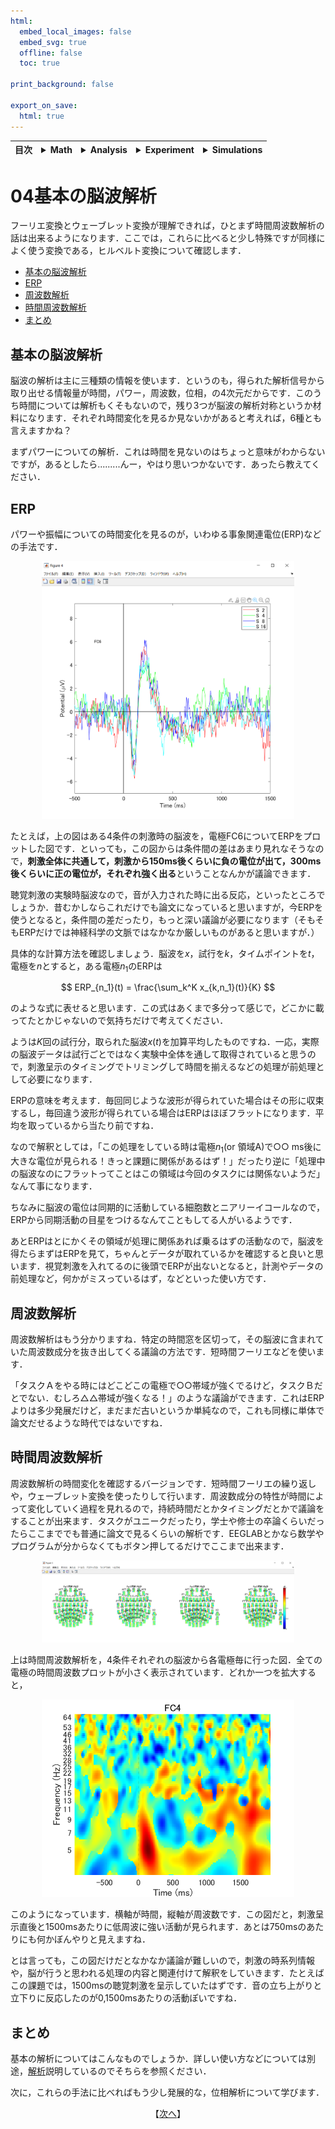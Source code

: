 ```yaml
---
html:
  embed_local_images: false
  embed_svg: true
  offline: false
  toc: true

print_background: false

export_on_save:
  html: true
---
```


<div class="header">
  <table class="fixed-table">
    <thead>
      <tr>
        <th class="mokuji">目次</th>
        <th><details><summary> Math </summary><ul class="gnav"><details><summary>基礎数学編</summary>
        <ul class="index">
        <li><a href="../../Math/Basic/basic.html">ホーム</a></li> 
        <li><a href="../../Math/Basic/multiplication.html">掛け算</a></li>     
        <li><a href="../../Math/Basic/trigonometric.html">三角関数</a></li>
        <li><a href="../../Math/Basic/complex.html">複素数</a></li>
        <li><a href="../../Math/Basic/calculus.html">微分・積分</a></li>
        <li><a href="../../Math/Basic/linear_algebra.html">線形代数</a></li>
        <li><a href="../../Math/Basic/statistics.html">基礎統計</a></li>
        </ul></details>
        <ul class="gnav"><details><summary>信号処理編</summary>
        <ul class="index">
        <li><a href="../../Math/Analysis/Analysis.html">ホーム</a></li> 
        <li><a href="../../Math/Analysis/fourier.html">フーリエ変換</a></li>
        <li><a href="../../Math/Analysis/wavelet.html">wavelet変換</a></li>
        <li><a href="../../Math/Analysis/hilbert.html">ヒルベルト変換</a></li>
        <li><a href="../../Math/Analysis/eeg.html">基本の脳波解析</a></li> <li><a href="../../Math/Analysis/phase_analysis.html">位相同期解析</a></li>
        </ul></details>
        <ul class="gnav"><details><summary>統計編</summary>
        <ul class="index">
        <li><a href="../../Math/Statistics/Statistic.html">ホーム</a></li> 
        <li><a href="../../Math/Statistics/distribution.html">確率分布</a></li>
        <li><a href="../../Math/Statistics/central_limit_theorem.html">大数の法則と中心極限定理</a></li>
        <li><a href="../../Math/Statistics/statistic.html">統計量と標本分布</a></li>                                                         <li><a href="../../Math/Statistics/test.html">統計的検定</a></li>
        <li><a href="../../Math/Statistics/anova.html">分散分析</a></li>
        <li><a href="../../Math/Statistics/logistic_regression.html">ロジスティック回帰</a></li>
        </ul></details>
        <ul class="gnav"><details><summary>その他</summary>
        <ul class="index">
        <li><a href="../../Math/Others/Others.html">ホーム</a></li> 
        <li><a href="../../Math/Others/ICA.html">独立成分分析</a></li> 
        <li><a href="../../Math/Others/CCA.html">正準相関分析</a></li>
        <li><a href="../../Math/Others/lagrange.html">ラグランジュの未定乗数法</a></li>
        <li><a href="../../Math/Others/Entropy.html">エントロピーと分布間距離</a></li>
        <li><a href="../../Math/Others/signal_detection.html">信号検出理論</a></li>
        </ul></details>
        </details></th>
        <th><details><summary> Analysis </summary>
        <ul class="gnav"><details><summary>EEGLAB</summary>
        <ul class="index">       
        <li><a href="../../Analysis/eeglab/eeglab.html">ホーム</a></li>                           <li><a href="../../Analysis/eeglab/setup.html">環境構築</a></li>
        <li><a href="../../Analysis/eeglab/import.html">データのインポート</a></li>
        <li><a href="../../Analysis/eeglab/prepro1.html">基本的な下処理</a></li>
        <li><a href="../../Analysis/eeglab/prepro2.html">発展的な下処理</a></li>
        <li><a href="../../Analysis/eeglab/analysis1.html">単被験者での解析</a></li>
        <li><a href="../../Analysis/eeglab/analysis2.html">被験者群での解析</a></li>
        </ul></details>
        <ul class="gnav"><details><summary>MNE-python</summary>
        <ul class="index">
        <li><a href="../../Analysis/MNE/MNE.html">ホーム</a></li>
        <li><a href="../../Analysis/MNE/import.html">データのロード</a></li>
        <li><a href="../../Analysis/MNE/preprocessing.html">前処理</a></li>
        </ul> </details></details></th>
        <th><details><summary> Experiment </summary>
        <ul class="gnav">       </ul> </details></th>
        <th><details><summary> Simulations </summary>
        <ul class="gnav"><details><summary>環境構築</summary>
        <ul class="index">
         <li><a href="../../Simulation/Setup/Setup.html">ホーム</a></li>
        <li><a href="../../Simulation/Setup/environment.html">Python環境構築</a></li>
        <li><a href="../../Simulation/Setup/gpu.html">pythonでのGPUセットアップ</a></li>
        <li><a href="../../Simulation/Setup/jupyter.html">Jupyterセットアップ</a></li>
        <li><a href="../../Simulation/Setup/julia.html">Juliaセットアップ</a></li>
        </ul></details>
        <ul class="gnav"><details><summary>非線形力学</summary>
        <ul class="index">
        <li><a href="../../Simulation/NonlinearDynamics/Nonlinear-dynamics.html">ホーム</a></li>
        <li><a href="../../Simulation/NonlinearDynamics/dynamics.html">力学系とは</a></li>
        <li><a href="../../Simulation/NonlinearDynamics/stability.html">線形安定性解析</a></li>
        <li><a href="../../Simulation/NonlinearDynamics/stability_nonlinear.html">非線形系の安定性解析</a></li>
        </ul></details>
        </details></th>
      </tr>
    </thead>
  </table>
</div>

<h1><span>04</span>基本の脳波解析</h1>

フーリエ変換とウェーブレット変換が理解できれば，ひとまず時間周波数解析の話は出来るようになります．ここでは，これらに比べると少し特殊ですが同様によく使う変換である，ヒルベルト変換について確認します．


<!-- @import "[TOC]" {cmd="toc" depthFrom=2 depthTo=4 orderedList=false} -->

<!-- code_chunk_output -->

- [基本の脳波解析](#基本の脳波解析)
- [ERP](#erp)
- [周波数解析](#周波数解析)
- [時間周波数解析](#時間周波数解析)
- [まとめ](#まとめ)

<!-- /code_chunk_output -->

## 基本の脳波解析


脳波の解析は主に三種類の情報を使います．というのも，得られた解析信号から取り出せる情報量が時間，パワー，周波数，位相，の4次元だからです．このうち時間については解析もくそもないので，残り3つが脳波の解析対称というか材料になります．それぞれ時間変化を見るか見ないかがあると考えれば，6種とも言えますかね？

まずパワーについての解析．これは時間を見ないのはちょっと意味がわからないですが，あるとしたら.........んー，やはり思いつかないです．あったら教えてください．

## ERP
パワーや振幅についての時間変化を見るのが，いわゆる事象関連電位(ERP)などの手法です．

<center><img src="../Analysis/figures/../../../Analysis/figures/erp5.png", width=80%></center>

たとえば，上の図はある4条件の刺激時の脳波を，電極FC6についてERPをプロットした図です．といっても，この図からは条件間の差はあまり見れなそうなので，**刺激全体に共通して，刺激から150ms後くらいに負の電位が出て，300ms後くらいに正の電位が，それぞれ強く出る**ということなんかが議論できます．

聴覚刺激の実験時脳波なので，音が入力された時に出る反応，といったところでしょうか．昔むかしならこれだけでも論文になっていると思いますが，今ERPを使うとなると，条件間の差だったり，もっと深い議論が必要になります（そもそもERPだけでは神経科学の文脈ではなかなか厳しいものがあると思いますが．）

具体的な計算方法を確認しましょう．脳波を$x$，試行を$k$，タイムポイントを$t$，電極を$n$とすると，ある電極$n_1$のERPは

$$
  ERP_{n_1}(t) = \frac{\sum_k^K x_{k,n_1}(t)}{K}
$$

のような式に表せると思います．この式はあくまで多分って感じで，どこかに載ってたとかじゃないので気持ちだけで考えてください．

ようは$K$回の試行分，取られた脳波$x(t)$を加算平均したものですね．一応，実際の脳波データは試行ごとではなく実験中全体を通して取得されていると思うので，刺激呈示のタイミングでトリミングして時間を揃えるなどの処理が前処理として必要になります．

ERPの意味を考えます．毎回同じような波形が得られていた場合はその形に収束するし，毎回違う波形が得られている場合はERPはほぼフラットになります．平均を取っているから当たり前ですね．

なので解釈としては，「この処理をしている時は電極$n_1$(or 領域A)で○○ ms後に大きな電位が見られる！きっと課題に関係があるはず！」だったり逆に「処理中の脳波なのにフラットってことはこの領域は今回のタスクには関係ないようだ」なんて事になります．

ちなみに脳波の電位は同期的に活動している細胞数とニアリーイコールなので，ERPから同期活動の目星をつけるなんてこともしてる人がいるようです．

あとERPはとにかくその領域が処理に関係あれば乗るはずの活動なので，脳波を得たらまずはERPを見て，ちゃんとデータが取れているかを確認すると良いと思います．視覚刺激を入れてるのに後頭でERPが出ないとなると，計測やデータの前処理など，何かがミスっているはず，などといった使い方です．

## 周波数解析
周波数解析はもう分かりますね．特定の時間窓を区切って，その脳波に含まれていた周波数成分を抜き出してくる議論の方法です．短時間フーリエなどを使います．

「タスクＡをやる時にはどこどこの電極で○○帯域が強くでるけど，タスクＢだとでない．むしろ△△帯域が強くなる！」のような議論ができます．これはERPよりは多少発展だけど，まだまだ古いというか単純なので，これも同様に単体で論文だせるような時代ではないですね．



## 時間周波数解析
周波数解析の時間変化を確認するバージョンです．短時間フーリエの繰り返しや，ウェーブレット変換を使ったりして行います．周波数成分の特性が時間によって変化していく過程を見れるので，持続時間だとかタイミングだとかで議論をすることが出来ます．タスクがユニークだったり，学士や修士の卒論くらいだったらここまででも普通に論文で見るくらいの解析です．EEGLABとかなら数学やプログラムが分からなくてもボタン押してるだけでここまで出来ます．

<center><img src="../Analysis/figures/../../../Analysis/figures/ersp1.png", width=80%></center>

上は時間周波数解析を，4条件それぞれの脳波から各電極毎に行った図．全ての電極の時間周波数プロットが小さく表示されています．どれか一つを拡大すると，

<center><img src="../Analysis/figures/../../../Analysis/figures/ersp0-3.png", width=80%></center>

このようになっています．横軸が時間，縦軸が周波数です．この図だと，刺激呈示直後と1500msあたりに低周波に強い活動が見られます．あとは750msのあたりにも何かぼんやりと見えますね．

とは言っても，この図だけだとなかなか議論が難しいので，刺激の時系列情報や，脳が行うと思われる処理の内容と関連付けて解釈をしていきます．たとえばこの課題では，1500msの聴覚刺激を呈示していたはずです．音の立ち上がりと立下りに反応したのが0,1500msあたりの活動ぽいですね．

## まとめ
基本の解析についてはこんなものでしょうか．詳しい使い方などについては別途，[解析](../../Analysis/Analysis.html)説明しているのでそちらを参照ください．

次に，これらの手法に比べればもう少し発展的な，位相解析について学びます．

<div style="text-align: center;">

【[次へ](../Analysis/phase_analysis.html)】
</div>